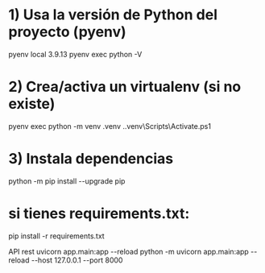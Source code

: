 
# 1) Usa la versión de Python del proyecto (pyenv)
pyenv local 3.9.13
pyenv exec python -V

# 2) Crea/activa un virtualenv (si no existe)
pyenv exec python -m venv .venv
.\.venv\Scripts\Activate.ps1

# 3) Instala dependencias
python -m pip install --upgrade pip
# si tienes requirements.txt:
pip install -r requirements.txt


API rest
uvicorn app.main:app --reload
python -m uvicorn app.main:app --reload --host 127.0.0.1 --port 8000